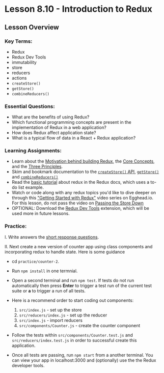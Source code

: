 # Lesson 8.10 - Introduction to Redux

## Lesson Overview

### Key Terms:

- Redux
- Redux Dev Tools
- immutability
- store
- reducers
- actions
- `createStore()`
- `getStore()`
- `combineReducers()`

### Essential Questions:

- What are the benefits of using Redux?
- Which functional programming concepts are present in the implementation of Redux in a web application?
- How does Redux affect application state?
- What is a typical flow of data in a React + Redux application?

### Learning Assignments:

- Learn about the [Motivation behind building Redux](https://redux.js.org/introduction/motivation), the [Core Concepts](https://redux.js.org/introduction/core-concepts), and the [Three Principles](https://redux.js.org/introduction/three-principles).
- Skim and bookmark documentation to the [`createStore()` API](https://redux.js.org/api/createstore), [`getStore()`](https://redux.js.org/api/store#getstate) and [`combineReducers()`](https://redux.js.org/api/combinereducers)
- Read the [basic tutorial](https://redux.js.org/basics/basic-tutorial) about redux in the Redux docs, which uses a to-do list example.
- Watch or code along with any redux topics you'd like to dive deeper on through this ["Getting Started with Redux"](https://egghead.io/courses/getting-started-with-redux) video series on Egghead.io. For this lesson, do not pass the video on [Passing the Store Down](https://egghead.io/lessons/react-redux-passing-the-store-down-implicitly-via-context)
- OPTIONAL: Download the [Redux Dev Tools](https://chrome.google.com/webstore/detail/redux-devtools/lmhkpmbekcpmknklioeibfkpmmfibljd?hl=en) extension, which will be used more in future lessons.

### Practice:

I. Write answers the [short response questions](practice/short_response.md).

II. Next create a new version of counter app using class components and incorporating redux to handle state. Here is some guidance

- cd `practice/counter-2`.
- Run `npm install` in one termnial.
- Open a second terminal and run `npm test`. If tests do not run automatically then press **Enter** to trigger a test run of the current test suite or **a** to trigger a run of all tests.
- Here is a recommend order to start coding out components:

  1. `src/index.js` - set up the store
  2. `src/reducers/index.js` - set up the reducer
  3. `src/index.js` - import reducers
  4. `src/components/Counter.js` - create the counter component

- Follow the tests within `src/components/Counter.test.js` and `src/reducers/index.test.js` in order to successful create this application.

- Once all tests are passing, run `npm start` from a another terminal. You can view your app in localhost:3000 and (optionally) use the the Redux developer tools.
